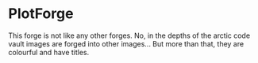 # PlotForge
This forge is not like any other forges. No, in the depths of the arctic code vault images are forged into other images... But more than that, they are colourful and have titles. 
